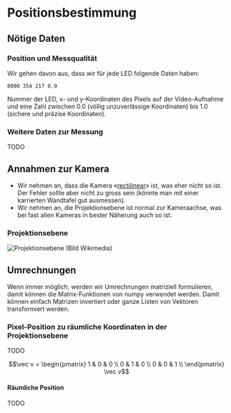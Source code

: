 # Positionsbestimmung
## Nötige Daten
### Position und Messqualität
Wir gehen davon aus, dass wir für jede LED folgende Daten haben:

    0000 354 217 0.9

Nummer der LED, x- und y-Koordinaten des Pixels auf der Video-Aufnahme und eine Zahl zwischen 0.0 (völlig unzuverlässige Koordinaten) bis 1.0 (sichere und präzise Koordinaten).


### Weitere Daten zur Messung

TODO

## Annahmen zur Kamera
  * Wir nehmen an, dass die Kamera 
«[rectilinear](https://en.wikipedia.org/wiki/Rectilinear_lens)» ist, was eher nicht so ist. Der Fehler sollte aber nicht zu gross sein (könnte man mit einer karrierten Wandtafel gut ausmessen).
  * Wir nehmen an, die Projektionsebene ist normal zur Kameraachse, was bei fast allen Kameras in bester Näherung auch so ist.

### Projektionsebene

![Projektionsebene](https://upload.wikimedia.org/wikipedia/en/thumb/d/d2/Perspectiva-2.svg/578px-Perspectiva-2.svg.png) (Bild Wikimedia)

## Umrechnungen
Wenn immer möglich, werden wir Umrechnungen matriziell formulieren, damit können die Matrix-Funktionen von numpy verwendet werden. Damit können einfach Matrizen invertiert oder ganze Listen von Vektoren transformiert werden.
### Pixel-Position zu räumliche Koordinaten in der Projektionsebene

TODO

$$\vec v = \begin{pmatrix}
1 & 0 & 0 \\
0 & 1 & 0 \\
0 & 0 & 1 \\
\end{pmatrix} \vec v$$

#### Räumliche Position

TODO

